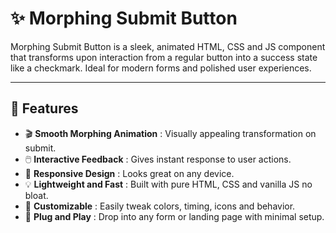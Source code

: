 # ✨ Morphing Submit Button

Morphing Submit Button is a sleek, animated HTML, CSS and JS component that transforms upon interaction from a regular button into a success state like a checkmark. Ideal for modern forms and polished user experiences.

---

## 🚀 Features  
- 🎬 **Smooth Morphing Animation** : Visually appealing transformation on submit.  
- 🖱️ **Interactive Feedback** : Gives instant response to user actions.  
- 📱 **Responsive Design** : Looks great on any device.  
- 💡 **Lightweight and Fast** : Built with pure HTML, CSS and vanilla JS no bloat.  
- 🎨 **Customizable** : Easily tweak colors, timing, icons and behavior.  
- 🔌 **Plug and Play** : Drop into any form or landing page with minimal setup.
